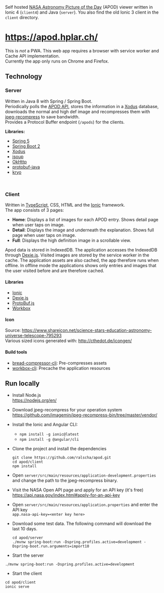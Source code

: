 Self hosted [NASA Astronomy Picture of the Day](https://apod.nasa.gov/apod/astropix.html) (APOD) viewer written in Ionic 4 (`client4`) and Java (`server`). You also find the old Ionic 3 client in the `client` directory.

# https://apod.hplar.ch/

This is *not* a PWA. This web app requires a browser with service worker and Cache API implementation.    
Currently the app only runs on Chrome and Firefox. 

## Technology

### Server
Written in Java 8 with Spring / Spring Boot.    
Periodically polls the [APOD API](https://api.nasa.gov/api.html), stores the information in a [Xodus](https://github.com/JetBrains/xodus) database, downloads the normal and high def image and recompresses them with [jpeg-recompress](https://github.com/danielgtaylor/jpeg-archive) to save bandwidth.      
Provides a Protocol Buffer endpoint (`/apods`) for the clients.

**Libraries:**
  * [Spring 5](https://projects.spring.io/spring-framework/)
  * [Spring Boot 2](https://projects.spring.io/spring-boot/)
  * [Xodus](https://github.com/JetBrains/xodus)
  * [jsoup](https://jsoup.org/)
  * [OkHttp](http://square.github.io/okhttp/)
  * [protobuf-java](https://github.com/google/protobuf)
  * [kryo](https://github.com/EsotericSoftware/kryo)

<br>

### Client
Written in [TypeScript](https://www.typescriptlang.org/), CSS, HTML and the [Ionic](https://ionicframework.com/) framework.    
The app consists of 3 pages:
  * **Home**: Displays a list of images for each APOD entry. Shows detail page when user taps on image.
  * **Detail**: Displays the image and underneath the explanation. Shows full page when user taps on image.
  * **Full**: Displays the high definition image in a scrollable view.
  
Apod data is stored in IndexedDB. The application accesses the IndexedDB through [Dexie.js](http://dexie.org/). Visited images are stored by the service worker in the cache. The application assets are also cached, the app therefore runs when offline. In offline mode the applications shows only entries and images that the user visited before and are therefore cached.

#### Libraries
  * [Ionic](https://ionicframework.com/)
  * [Dexie.js](http://dexie.org/)
  * [ProtoBuf.js](https://github.com/dcodeIO/ProtoBuf.js/)
  * [Workbox](https://developers.google.com/web/tools/workbox/)
  
#### Icon
Source: https://www.shareicon.net/science-stars-education-astronomy-universe-telescope-795293      
Various sized icons generated with: http://cthedot.de/icongen/

#### Build tools
  * [bread-compressor-cli](https://github.com/ralscha/bread-compressor-cli): Pre-compresses assets
  * [workbox-cli](https://github.com/googlechrome/workbox): Precache the application resources
  

## Run locally

  * Install Node.js    
    https://nodejs.org/en/

  * Download jpeg-recompress for your operation system    
    https://github.com/imagemin/jpeg-recompress-bin/tree/master/vendor/

  * Install the Ionic and Angular CLI: 
    * `npm install -g ionic@latest`
    * `npm install -g @angular/cli`

  * Clone the project and install the dependencies
    ```
    git clone https://github.com/ralscha/apod.git
    cd apod/client
    npm install
    ```

  * Open `server/src/main/resources/application-development.properties` and change the path to the jpeg-recompress binary. 


  * Visit the NASA Open API page and apply for an API key (it's free)     
    https://api.nasa.gov/index.html#apply-for-an-api-key

  * Open `server/src/main/resources/application.properties` and enter the API key     
    `app.nasa-api-key=<enter key here>`

  * Download some test data. The following command will download the last 10 days.
    ```
    cd apod/server
    ./mvnw spring-boot:run -Dspring.profiles.active=development -Dspring-boot.run.arguments=import10
    ```

  * Start the server
  ```
  ./mvnw spring-boot:run -Dspring.profiles.active=development
  ```

  * Start the client
  ```
  cd apod/client
  ionic serve
  ```
